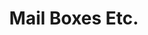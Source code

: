 ---
title: "Mail Boxes Etc."
url: /barcelona/mail-boxes-etc-carrer-de-pedro-i-pons/
shop: copyshop
---